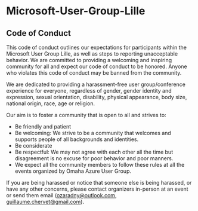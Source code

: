 # Microsoft-User-Group-Lille


## Code of Conduct

This code of conduct outlines our expectations for participants within the Microsoft User Group Lille, as well as steps to reporting unacceptable behavior. We are committed to providing a welcoming and inspiring community for all and expect our code of conduct to be honored. Anyone who violates this code of conduct may be banned from the community.

We are dedicated to providing a harassment-free user group/conference experience for everyone, regardless of gender, gender identity and expression, sexual orientation, disability, physical appearance, body size, national origin, race, age or religion.

Our aim is to foster a community that is open to all and strives to:

- Be friendly and patient
- Be welcoming: We strive to be a community that welcomes and supports people of all backgrounds and identities.
- Be considerate
- Be respectful: We may not agree with each other all the time but disagreement is no excuse for poor behavior and poor manners.
- We expect all the community members to follow these rules at all the events organized by Omaha Azure User Group.

If you are being harassed or notice that someone else is being harassed, or have any other concerns, please contact organizers in-person at an event or send them email (ozaradny@outlook.com, guillaume.chervet@gmail.com).
